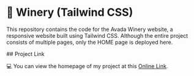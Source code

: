 # 🍇 Winery (Tailwind CSS)

 <p>
  This repository contains the code for the Avada Winery website, a responsive website built using Tailwind CSS. Although the entire project consists of multiple pages, only the HOME page is deployed here.
</p>
 
## Project Link

💻 You can view the homepage of my project at this [Online Link](https://simamatin.github.io/Winery/).
